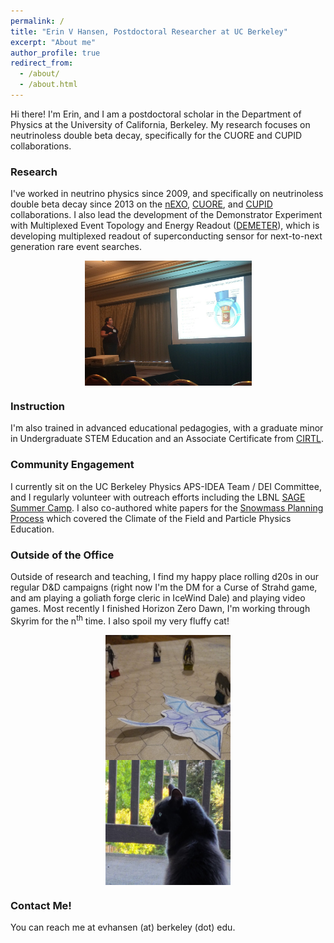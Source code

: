 ```yaml
---
permalink: /
title: "Erin V Hansen, Postdoctoral Researcher at UC Berkeley"
excerpt: "About me"
author_profile: true
redirect_from:
  - /about/
  - /about.html
---
```




Hi there! I'm Erin, and I am a postdoctoral scholar in the Department of Physics at the University of California, Berkeley. My research focuses on neutrinoless double beta decay, specifically for the CUORE and CUPID collaborations. 

### Research
I've worked in neutrino physics since 2009, and specifically on neutrinoless double beta decay since 2013 on the [nEXO](/projects/E_nEXO.md), [CUORE](/projects/C-CUORE), and [CUPID](/projects/B-CUPID) collaborations. I also lead the development of the Demonstrator Experiment with Multiplexed Event Topology and Energy Readout ([DEMETER](/projects/A-DEMETER)), which is developing multiplexed readout of superconducting sensor for next-to-next generation rare event searches. 

<img src='/images/nEXO_DNPtalk.jpg' alt="Photograph of Erin giving a talk at a conference. She stands to the left and looks towards the slides projected on a white screen on the right. She uses a laser to point out details on a slide labeled 'nEXO Technology Improvements' which is hard to read but has an image of the nEXO detector in the cryopit at SNO lab" style="width:267px;height:200px;display: block; margin-right: auto; margin-left: auto;">


### Instruction
I'm also trained in advanced educational pedagogies, with a graduate minor in Undergraduate STEM Education and an Associate Certificate from [CIRTL](https://www.cirtl.net/).


### Community Engagement
I currently sit on the UC Berkeley Physics APS-IDEA Team / DEI Committee, and I regularly volunteer with outreach efforts including the LBNL [SAGE Summer Camp](https://k12education.lbl.gov/programs/high-school/sage). I also co-authored white papers for the [Snowmass Planning Process](/projects/D-Snowmass) which covered the Climate of the Field and Particle Physics Education. 



### Outside of the Office
Outside of research and teaching, I find my happy place rolling d20s in our regular D&D campaigns (right now I'm the DM for a Curse of Strahd game, and am playing a goliath forge cleric in IceWind Dale) and playing video games. Most recently I finished Horizon Zero Dawn, I'm working through Skyrim for the n<sup>th</sup> time. I also spoil my very fluffy cat!

<img src='/images/SamsDragon.jpg' alt="Slanted view of a Dungeons and Dragons map, with several miniatures (including a dwarf, a dragonborn, a bear, and a rogue half-elf) surrounding a paper cutout of a blue dragon." style="width:200px;height:200px;display: block; margin-right: auto; margin-left: auto;"><img src='/images/SpencerMlem.jpg' alt="A chunky furry grey and blue cat looks to the left with his tongue sticking out. Behind him is a patio with brown slats, which show green trees in the background. " style="width:200px;height:200px;display: block; margin-right: auto; margin-left: auto;">


### Contact Me!
You can reach me at evhansen (at) berkeley (dot) edu. 


